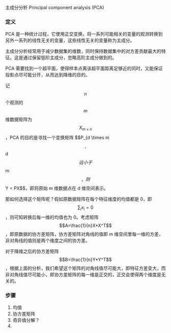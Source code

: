 主成分分析 Principal component analysis (PCA)

### 定义

PCA 是一种统计过程，它使用正交变换，将一系列可能相关的变量的观测转换到另外一系列的线性无关的变量，这些线性无关的变量称为主成分。

主成分分析经常用于减少数据集的维数，同时保持数据集中的对方差贡献最大的特征。这是通过保留低阶主成分，忽略高阶主成分做到的。

PCA 需要找到一个超平面，使得样本点离该超平面距离足够近的同时，又能保证投影点尽可能分开，从而达到降维的目的。

记 $$n$$ 个观测的 $$m$$ 维数据矩阵为 $$X_{m \times n}$$，PCA 的目的是寻找一个变换矩阵 $$P_{d \times m$$, $$d$$ 远小于 $$m$$，则 $$Y = PX$$，即将原始 m 维数据点在 d 维空间表示。

那如何选择这个矩阵呢？假如原数据矩阵在每个特征维度的均值都是 0，即 $$\sum_i{x_i}=0$$，则可知转换后每一维的均值也为 0。考虑矩阵 $$A=\frac{1}{n}X*X^T$$，即原数据的协方差矩阵，协方差矩阵对角线的值即 m 维空间里每一维的方差，非对角线的值则是两个维度之间的协方差。

对于降维之后的协方差矩阵 $$B=\frac{1}{n}Y*Y^T$$，根据上面的分析，我们希望这个矩阵的对角线值尽可能大，即特征方差变大，而非对角线值尽可能小，即协方差矩阵的每一维是正交的，正交会使得两个维度是无关的。

### 步骤

1. 均值
2. 协方差矩阵
3. 奇异值分解？
4. ​